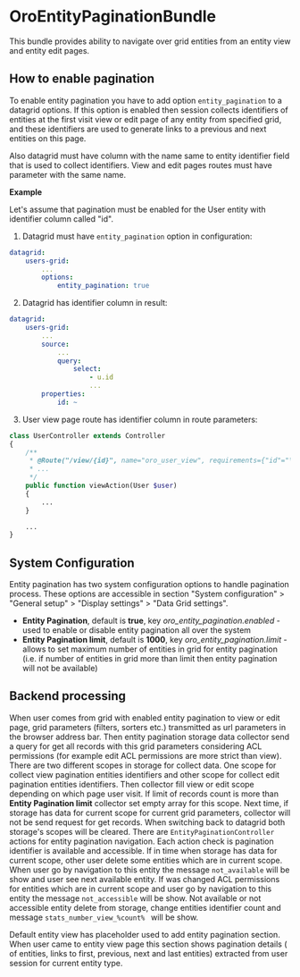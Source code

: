 OroEntityPaginationBundle
=========================

This bundle provides ability to navigate over grid entities from an entity view and entity edit pages.


How to enable pagination
------------------------

To enable entity pagination you have to add option ``entity_pagination`` to a datagrid options. If this option
is enabled then session collects identifiers of entities at the first visit view or edit page of any entity from
specified grid, and these identifiers are used to generate links to a previous and next entities on this page.

Also datagrid must have column with the name same to entity identifier field that is used to collect identifiers. 
View and edit pages routes must have parameter with the same name.

**Example**

Let's assume that pagination must be enabled for the User entity with identifier column called "id".

1) Datagrid must have ``entity_pagination`` option in configuration:

```yml
datagrid:
    users-grid:
        ...
        options:
            entity_pagination: true
```

2) Datagrid has identifier column in result:

```yml
datagrid:
    users-grid:
        ...
        source:
            ...
            query:
                select:
                    - u.id
                    ...
        properties:
            id: ~
```

3) User view page route has identifier column in route parameters:

```php
class UserController extends Controller
{
    /**
     * @Route("/view/{id}", name="oro_user_view", requirements={"id"="\d+"})
     * ...
     */
    public function viewAction(User $user)
    {
        ...
    }

    ...
}
```


System Configuration
--------------------

Entity pagination has two system configuration options to handle pagination process. These options are accessible
in section "System configuration" > "General setup" > "Display settings" > "Data Grid settings".

* **Entity Pagination**, default is **true**, key _oro\_entity\_pagination.enabled_ - used to enable or disable
entity pagination all over the system
* **Entity Pagination limit**, default is **1000**, key _oro\_entity\_pagination.limit_ - allows to set maximum number
of entities in grid for entity pagination (i.e. if number of entities in grid more than limit then entity pagination
will not be available)


Backend processing
------------------

When user comes from grid with enabled entity pagination to view or edit page, grid parameters (filters, sorters etc.)
transmitted as url parameters in the browser address bar. Then entity pagination storage data collector send a query for
get all records with this grid parameters considering ACL permissions (for example edit ACL permissions are more strict
than view). There are two different scopes in storage for collect data. One scope for collect view  pagination entities
identifiers and other scope for collect edit pagination entities identifiers.
Then collector fill view or edit scope depending on which page user visit. If limit of records count is more than
**Entity Pagination limit** collector set empty array for this scope. Next time, if storage has data for current scope
for current grid parameters, collector will not be send request for get records. 
When switching back to datagrid both storage's scopes will be cleared.
There are ``EntityPaginationController`` actions for entity pagination navigation. Each action check is pagination
identifier is available and accessible. If in time when storage has data for current scope, other user delete some
entities which are in current scope. When user go by navigation to this entity the message ``not_available`` will
be show and user see next available entity. If was changed ACL permissions for entities which are in current scope
and user go by navigation to this entity the message ``not_accessible`` will be show. Not available or not accessible
entity delete from storage, change entities identifier count and message ``stats_number_view_%count% `` will be show.

Default entity view has placeholder used to add entity pagination section. When user came to entity view page this
section shows pagination details (<M> of <N> entities, links to first, previous, next and last entities)
extracted from user session for current entity type.
